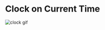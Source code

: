 # Clock on Current Time

![clock gif](https://user-images.githubusercontent.com/45254255/93207987-75579900-f779-11ea-80c9-4516f2ff9404.gif)
